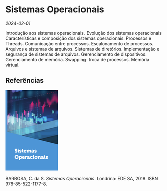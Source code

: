 # Sistemas Operacionais

*2024-02-01*

Introdução aos sistemas operacionais. Evolução dos sistemas operacionais
Características e composição dos sistemas operacionais. Processos e Threads. Comunicação entre processos. Escalonamento de processos. Arquivos e sistemas de arquivos. Sistemas de diretórios. Implementação e segurança de sistemas de arquivos. Gerenciamento de dispositivos. Gerenciamento de memória. Swapping: troca de processos. Memória virtual.

## Referências

![](img/barbosa.png)

BARBOSA, C. da S. *Sistemas Operacionais*. Londrina: EDE SA, 2018. ISBN 978-85-522-1177-8.
